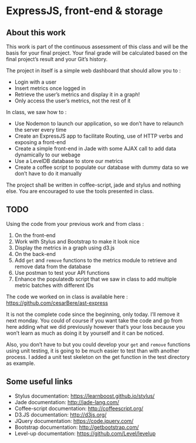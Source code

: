 
# ExpressJS, front-end & storage

## About this work

This work is part of the continuous assessment of this class and will be the basis for your final 
project. Your final grade will be calculated based on the final project’s result and your Git’s history.

The project in itself is a simple web dashboard that should allow you to :

* Login with a user
* Insert metrics once logged in
* Retrieve the user’s metrics and display it in a graph!
* Only access the user’s metrics, not the rest of it

In class, we saw how to : 

* Use Nodemon to launch our application, so we don’t have to relaunch the server every time
* Create an ExpressJS app to facilitate Routing, use of HTTP verbs and exposing a front-end
* Create a simple front-end in Jade with some AJAX call to add data dynamically to our webage
* Use a LevelDB database to store our metrics
* Create a coffee script to populate our database with dummy data so we don’t have to do it manually

The project shall be written in coffee-script, jade and stylus and nothing else. You are encouraged 
to use the tools presented in class.

## TODO

Using the code from your previous work and from class : 

1. On the front-end
  1. Work with Stylus and Bootstrap to make it look nice
  2. Display the metrics in a graph using d3.js
2. On the back-end
  1. Add `get` and `remove` functions to the metrics module to retrieve and remove data from the database
  2. Use postman to test your API functions
3. Enhance the populatedb script that we saw in class to add multiple metric batches with different IDs

The code we worked on in class is available here : https://github.com/cesarBere/ast-express

It is not the complete code since the beginning, only today. I’ll remove it next monday. 
You could of course if you want take the code and go from here adding what we did previously 
however that’s your loss because you won’t learn as much as doing it by yourself and it can be 
noticed.

Also, you don’t have to but you could develop your `get` and `remove` functions using unit testing, it is 
going to be much easier to test than with another process. I added a unit test skeleton on the get 
function in the test directory as example.

## Some useful links

* Stylus documentation: https://learnboost.github.io/stylus/
* Jade documentation: http://jade-lang.com/
* Coffee-script documentation: http://coffeescript.org/
* D3.JS documentation: http://d3js.org/
* JQuery documentation: https://code.jquery.com/
* Bootstrap documentation: http://getbootstrap.com/
* Level-up documentation: https://github.com/Level/levelup
